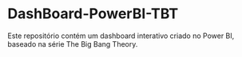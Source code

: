 # DashBoard-PowerBI-TBT
Este repositório contém um dashboard interativo criado no Power BI, baseado na série The Big Bang Theory.
